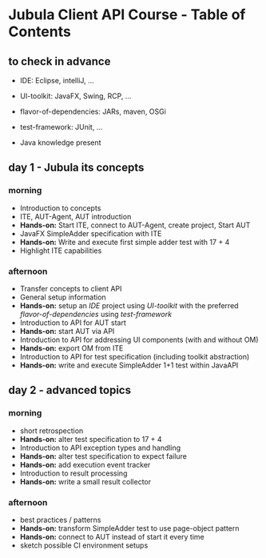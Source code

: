 # Jubula Client API Course - Table of Contents

## to check in advance
 - IDE: Eclipse, intelliJ, ...
 - UI-toolkit: JavaFX, Swing, RCP, ...
 - flavor-of-dependencies: JARs, maven, OSGi
 - test-framework: JUnit, ... 
 
 - Java knowledge present

## day 1 - Jubula its concepts

### morning
 - Introduction to concepts
 - ITE, AUT-Agent, AUT introduction
 - **Hands-on:** Start ITE, connect to AUT-Agent, create project, Start AUT 
 - JavaFX SimpleAdder specification with ITE
 - **Hands-on:** Write and execute first simple adder test with 17 + 4
 - Highlight ITE capabilities

### afternoon
 - Transfer concepts to client API
 - General setup information
 - **Hands-on:** setup an *IDE* project using *UI-toolkit* with the preferred *flavor-of-dependencies* using *test-framework*
 - Introduction to API for AUT start
 - **Hands-on:** start AUT via API
 - Introduction to API for addressing UI components (with and without OM)
 - **Hands-on:** export OM from ITE 
 - Introduction to API for test specification (including toolkit abstraction)
 - **Hands-on:** write and execute SimpleAdder 1+1 test within JavaAPI 

## day 2 - advanced topics

### morning
 - short retrospection
 - **Hands-on:** alter test specification to 17 + 4
 - Introduction to API exception types and handling
 - **Hands-on:** alter test specification to expect failure
 - **Hands-on:** add execution event tracker
 - Introduction to result processing
 - **Hands-on:** write a small result collector

### afternoon
 - best practices / patterns
 - **Hands-on:** transform SimpleAdder test to use page-object pattern
 - **Hands-on:** connect to AUT instead of start it every time
 - sketch possible CI environment setups
